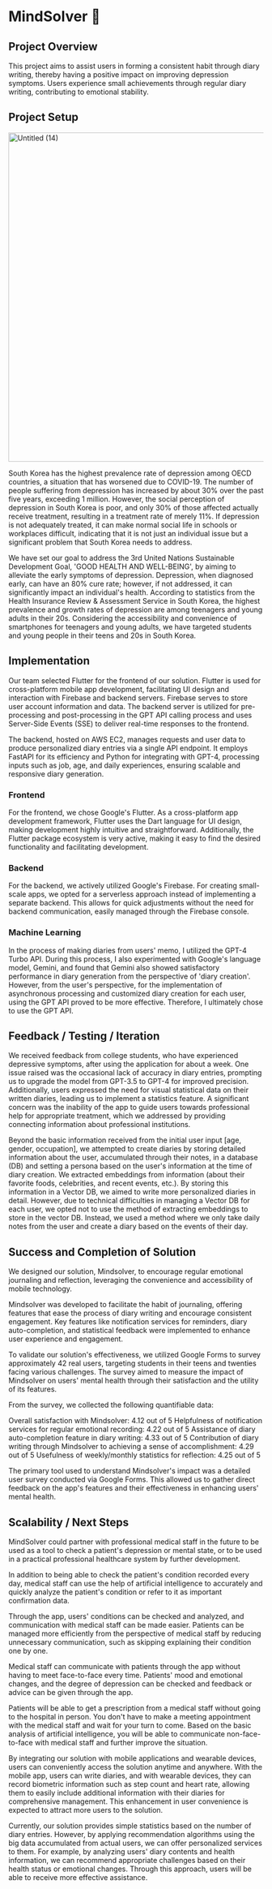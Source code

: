 # MindSolver 👋

## Project Overview
This project aims to assist users in forming a consistent habit through diary writing, thereby having a positive impact on improving depression symptoms. Users experience small achievements through regular diary writing, contributing to emotional stability.

## Project Setup

<img width="649" alt="Untitled (14)" src="https://github.com/MindSolver/.github/assets/113033780/6fff6b8a-9ef1-4c88-8713-a5a4bc55977f">

South Korea has the highest prevalence rate of depression among OECD countries, a situation that has worsened due to COVID-19. The number of people suffering from depression has increased by about 30% over the past five years, exceeding 1 million. However, the social perception of depression in South Korea is poor, and only 30% of those affected actually receive treatment, resulting in a treatment rate of merely 11%. If depression is not adequately treated, it can make normal social life in schools or workplaces difficult, indicating that it is not just an individual issue but a significant problem that South Korea needs to address.

We have set our goal to address the 3rd United Nations Sustainable Development Goal, 'GOOD HEALTH AND WELL-BEING', by aiming to alleviate the early symptoms of depression. Depression, when diagnosed early, can have an 80% cure rate; however, if not addressed, it can significantly impact an individual's health. According to statistics from the Health Insurance Review & Assessment Service in South Korea, the highest prevalence and growth rates of depression are among teenagers and young adults in their 20s. Considering the accessibility and convenience of smartphones for teenagers and young adults, we have targeted students and young people in their teens and 20s in South Korea.

## Implementation

Our team selected Flutter for the frontend of our solution. Flutter is used for cross-platform mobile app development, facilitating UI design and interaction with Firebase and backend servers. Firebase serves to store user account information and data. The backend server is utilized for pre-processing and post-processing in the GPT API calling process and uses Server-Side Events (SSE) to deliver real-time responses to the frontend.

The backend, hosted on AWS EC2, manages requests and user data to produce personalized diary entries via a single API endpoint. It employs FastAPI for its efficiency and Python for integrating with GPT-4, processing inputs such as job, age, and daily experiences, ensuring scalable and responsive diary generation.

### Frontend
For the frontend, we chose Google's Flutter. As a cross-platform app development framework, Flutter uses the Dart language for UI design, making development highly intuitive and straightforward. Additionally, the Flutter package ecosystem is very active, making it easy to find the desired functionality and facilitating development.

### Backend
For the backend, we actively utilized Google's Firebase. For creating small-scale apps, we opted for a serverless approach instead of implementing a separate backend. This allows for quick adjustments without the need for backend communication, easily managed through the Firebase console.

### Machine Learning
In the process of making diaries from users' memo, I utilized the GPT-4 Turbo API. During this process, I also experimented with Google's language model, Gemini, and found that Gemini also showed satisfactory performance in diary generation from the perspective of 'diary creation'. However, from the user's perspective, for the implementation of asynchronous processing and customized diary creation for each user, using the GPT API proved to be more effective. Therefore, I ultimately chose to use the GPT API.

## Feedback / Testing / Iteration

We received feedback from college students, who have experienced depressive symptoms, after using the application for about a week. One issue raised was the occasional lack of accuracy in diary entries, prompting us to upgrade the model from GPT-3.5 to GPT-4 for improved precision. Additionally, users expressed the need for visual statistical data on their written diaries, leading us to implement a statistics feature. A significant concern was the inability of the app to guide users towards professional help for appropriate treatment, which we addressed by providing connecting information about professional institutions.

Beyond the basic information received from the initial user input [age, gender, occupation], we attempted to create diaries by storing detailed information about the user, accumulated through their notes, in a database (DB) and setting a persona based on the user's information at the time of diary creation. We extracted embeddings from information (about their favorite foods, celebrities, and recent events, etc.). By storing this information in a Vector DB, we aimed to write more personalized diaries in detail. However, due to technical difficulties in managing a Vector DB for each user, we opted not to use the method of extracting embeddings to store in the vector DB. Instead, we used a method where we only take daily notes from the user and create a diary based on the events of their day.

## Success and Completion of Solution

We designed our solution, Mindsolver, to encourage regular emotional journaling and reflection, leveraging the convenience and accessibility of mobile technology.

Mindsolver was developed to facilitate the habit of journaling, offering features that ease the process of diary writing and encourage consistent engagement. Key features like notification services for reminders, diary auto-completion, and statistical feedback were implemented to enhance user experience and engagement.

To validate our solution's effectiveness, we utilized Google Forms to survey approximately 42 real users, targeting students in their teens and twenties facing various challenges. The survey aimed to measure the impact of Mindsolver on users' mental health through their satisfaction and the utility of its features.

From the survey, we collected the following quantifiable data:

Overall satisfaction with Mindsolver: 4.12 out of 5
Helpfulness of notification services for regular emotional recording: 4.22 out of 5
Assistance of diary auto-completion feature in diary writing: 4.33 out of 5
Contribution of diary writing through Mindsolver to achieving a sense of accomplishment: 4.29 out of 5
Usefulness of weekly/monthly statistics for reflection: 4.25 out of 5

The primary tool used to understand Mindsolver's impact was a detailed user survey conducted via Google Forms. This allowed us to gather direct feedback on the app's features and their effectiveness in enhancing users' mental health. 

## Scalability / Next Steps

MindSolver could partner with professional medical staff in the future to be used as a tool to check a patient's depression or mental state, or to be used in a practical professional healthcare system by further development.

In addition to being able to check the patient's condition recorded every day, medical staff can use the help of artificial intelligence to accurately and quickly analyze the patient's condition or refer to it as important confirmation data.

Through the app, users' conditions can be checked and analyzed, and communication with medical staff can be made easier.
Patients can be managed more efficiently from the perspective of medical staff by reducing unnecessary communication, such as skipping explaining their condition one by one.

Medical staff can communicate with patients through the app without having to meet face-to-face every time. Patients' mood and emotional changes, and the degree of depression can be checked and feedback or advice can be given through the app.

Patients will be able to get a prescription from a medical staff without going to the hospital in person. You don't have to make a meeting appointment with the medical staff and wait for your turn to come. Based on the basic analysis of artificial intelligence, you will be able to communicate non-face-to-face with medical staff and further improve the situation.

By integrating our solution with mobile applications and wearable devices, users can conveniently access the solution anytime and anywhere. With the mobile app, users can write diaries, and with wearable devices, they can record biometric information such as step count and heart rate, allowing them to easily include additional information with their diaries for comprehensive management. This enhancement in user convenience is expected to attract more users to the solution.

Currently, our solution provides simple statistics based on the number of diary entries. However, by applying recommendation algorithms using the big data accumulated from actual users, we can offer personalized services to them. For example, by analyzing users' diary contents and health information, we can recommend appropriate challenges based on their health status or emotional changes. Through this approach, users will be able to receive more effective assistance.
